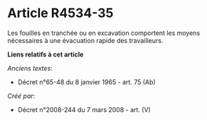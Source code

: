 # Article R4534-35

Les fouilles en tranchée ou en excavation comportent les moyens nécessaires à une évacuation rapide des travailleurs.

**Liens relatifs à cet article**

_Anciens textes_:

  - Décret n°65-48 du 8 janvier 1965 - art. 75 (Ab)

_Créé par_:

  - Décret n°2008-244 du 7 mars 2008 - art. (V)
